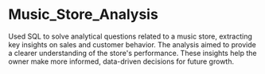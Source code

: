 # Music_Store_Analysis
Used SQL to solve analytical questions related to a music store, extracting key insights on sales and customer behavior. The analysis aimed to provide a clearer understanding of the store's performance. These insights help the owner make more informed, data-driven decisions for future growth.
